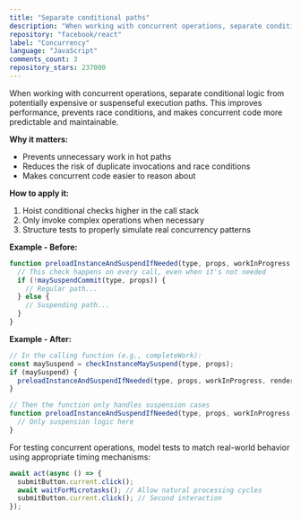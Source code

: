```yaml
---
title: "Separate conditional paths"
description: "When working with concurrent operations, separate conditional logic from potentially expensive or suspenseful execution paths. This improves performance, prevents race conditions, and makes concurrent code more predictable and maintainable."
repository: "facebook/react"
label: "Concurrency"
language: "JavaScript"
comments_count: 3
repository_stars: 237000
---
```


When working with concurrent operations, separate conditional logic from potentially expensive or suspenseful execution paths. This improves performance, prevents race conditions, and makes concurrent code more predictable and maintainable.

**Why it matters:**
- Prevents unnecessary work in hot paths
- Reduces the risk of duplicate invocations and race conditions
- Makes concurrent code easier to reason about

**How to apply it:**
1. Hoist conditional checks higher in the call stack
2. Only invoke complex operations when necessary
3. Structure tests to properly simulate real concurrency patterns

**Example - Before:**
```js
function preloadInstanceAndSuspendIfNeeded(type, props, workInProgress, renderLanes) {
  // This check happens on every call, even when it's not needed
  if (!maySuspendCommit(type, props)) {
    // Regular path...
  } else {
    // Suspending path...
  }
}
```

**Example - After:**
```js
// In the calling function (e.g., completeWork):
const maySuspend = checkInstanceMaySuspend(type, props);
if (maySuspend) {
  preloadInstanceAndSuspendIfNeeded(type, props, workInProgress, renderLanes);
}

// Then the function only handles suspension cases
function preloadInstanceAndSuspendIfNeeded(type, props, workInProgress, renderLanes) {
  // Only suspension logic here
}
```

For testing concurrent operations, model tests to match real-world behavior using appropriate timing mechanisms:
```js
await act(async () => {
  submitButton.current.click();
  await waitForMicrotasks(); // Allow natural processing cycles
  submitButton.current.click(); // Second interaction
});
```
